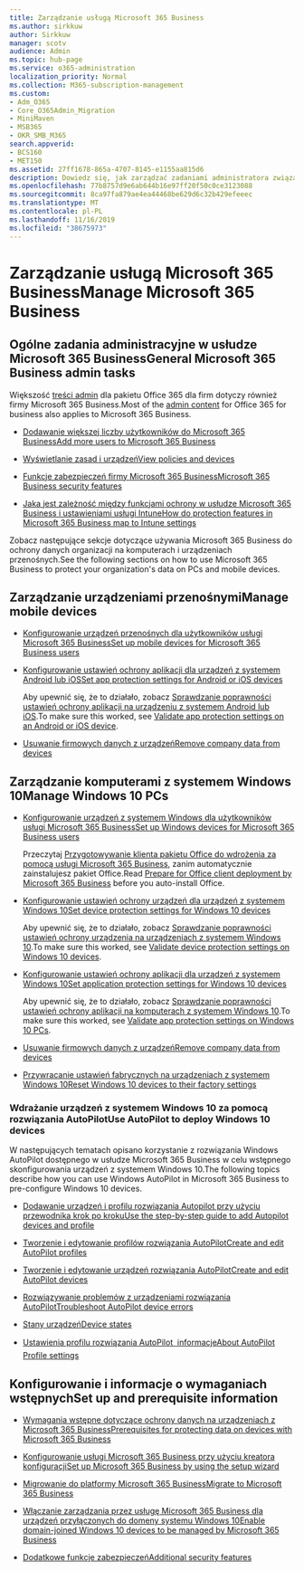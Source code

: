 ```yaml
---
title: Zarządzanie usługą Microsoft 365 Business
ms.author: sirkkuw
author: Sirkkuw
manager: scotv
audience: Admin
ms.topic: hub-page
ms.service: o365-administration
localization_priority: Normal
ms.collection: M365-subscription-management
ms.custom:
- Adm_O365
- Core_O365Admin_Migration
- MiniMaven
- MSB365
- OKR_SMB_M365
search.appverid:
- BCS160
- MET150
ms.assetid: 27ff1678-865a-4707-8145-e1155aa815d6
description: Dowiedz się, jak zarządzać zadaniami administratora związanymi z Microsoft 365 Business, urządzeniami przenośnymi, komputerami z systemem Windows 10 i wieloma takimi zadaniami.
ms.openlocfilehash: 77b8757d9e6ab644b16e97ff20f50c0ce3123088
ms.sourcegitcommit: 8ca97fa879ae4ea44468be629d6c32b429efeeec
ms.translationtype: MT
ms.contentlocale: pl-PL
ms.lasthandoff: 11/16/2019
ms.locfileid: "38675973"
---
```

# <a name="manage-microsoft-365-business"></a><span data-ttu-id="494c1-103">Zarządzanie usługą Microsoft 365 Business</span><span class="sxs-lookup"><span data-stu-id="494c1-103">Manage Microsoft 365 Business</span></span>

## <a name="general-microsoft-365-business-admin-tasks"></a><span data-ttu-id="494c1-104">Ogólne zadania administracyjne w usłudze Microsoft 365 Business</span><span class="sxs-lookup"><span data-stu-id="494c1-104">General Microsoft 365 Business admin tasks</span></span>

<span data-ttu-id="494c1-105">Większość [treści admin](https://docs.microsoft.com/office365/admin/admin-home) dla pakietu Office 365 dla firm dotyczy również firmy Microsoft 365 Business.</span><span class="sxs-lookup"><span data-stu-id="494c1-105">Most of the [admin content](https://docs.microsoft.com/office365/admin/admin-home) for Office 365 for business also applies to Microsoft 365 Business.</span></span>

- [<span data-ttu-id="494c1-106">Dodawanie większej liczby użytkowników do Microsoft 365 Business</span><span class="sxs-lookup"><span data-stu-id="494c1-106">Add more users to Microsoft 365 Business</span></span>](add-users-m365b.md)
    
- [<span data-ttu-id="494c1-107">Wyświetlanie zasad i urządzeń</span><span class="sxs-lookup"><span data-stu-id="494c1-107">View policies and devices</span></span>](view-policies-and-devices.md)
    
- [<span data-ttu-id="494c1-108">Funkcje zabezpieczeń firmy Microsoft 365 Business</span><span class="sxs-lookup"><span data-stu-id="494c1-108">Microsoft 365 Business security features</span></span>](security-features.md)
    
- [<span data-ttu-id="494c1-109">Jaka jest zależność między funkcjami ochrony w usłudze Microsoft 365 Business i ustawieniami usługi Intune</span><span class="sxs-lookup"><span data-stu-id="494c1-109">How do protection features in Microsoft 365 Business map to Intune settings</span></span>](map-protection-features-to-intune-settings.md)
    
<span data-ttu-id="494c1-110">Zobacz następujące sekcje dotyczące używania Microsoft 365 Business do ochrony danych organizacji na komputerach i urządzeniach przenośnych.</span><span class="sxs-lookup"><span data-stu-id="494c1-110">See the following sections on how to use Microsoft 365 Business to protect your organization's data on PCs and mobile devices.</span></span>
  
## <a name="manage-mobile-devices"></a><span data-ttu-id="494c1-111">Zarządzanie urządzeniami przenośnymi</span><span class="sxs-lookup"><span data-stu-id="494c1-111">Manage mobile devices</span></span>

- [<span data-ttu-id="494c1-112">Konfigurowanie urządzeń przenośnych dla użytkowników usługi Microsoft 365 Business</span><span class="sxs-lookup"><span data-stu-id="494c1-112">Set up mobile devices for Microsoft 365 Business users</span></span>](set-up-mobile-devices.md)
    
- [<span data-ttu-id="494c1-113">Konfigurowanie ustawień ochrony aplikacji dla urządzeń z systemem Android lub iOS</span><span class="sxs-lookup"><span data-stu-id="494c1-113">Set app protection settings for Android or iOS devices</span></span>](app-protection-settings-for-android-and-ios.md)
    
    <span data-ttu-id="494c1-114">Aby upewnić się, że to działało, zobacz [Sprawdzanie poprawności ustawień ochrony aplikacji na urządzeniu z systemem Android lub iOS](validate-settings-on-android-or-ios.md).</span><span class="sxs-lookup"><span data-stu-id="494c1-114">To make sure this worked, see [Validate app protection settings on an Android or iOS device](validate-settings-on-android-or-ios.md).</span></span> 
    
- [<span data-ttu-id="494c1-115">Usuwanie firmowych danych z urządzeń</span><span class="sxs-lookup"><span data-stu-id="494c1-115">Remove company data from devices</span></span>](remove-company-data.md)
    
## <a name="manage-windows-10-pcs"></a><span data-ttu-id="494c1-116">Zarządzanie komputerami z systemem Windows 10</span><span class="sxs-lookup"><span data-stu-id="494c1-116">Manage Windows 10 PCs</span></span>

- [<span data-ttu-id="494c1-117">Konfigurowanie urządzeń z systemem Windows dla użytkowników usługi Microsoft 365 Business</span><span class="sxs-lookup"><span data-stu-id="494c1-117">Set up Windows devices for Microsoft 365 Business users</span></span>](set-up-windows-devices.md)

    <span data-ttu-id="494c1-118">Przeczytaj [Przygotowywanie klienta pakietu Office do wdrożenia za pomocą usługi Microsoft 365 Business](prepare-for-office-client-deployment.md), zanim automatycznie zainstalujesz pakiet Office.</span><span class="sxs-lookup"><span data-stu-id="494c1-118">Read [Prepare for Office client deployment by Microsoft 365 Business](prepare-for-office-client-deployment.md) before you auto-install Office.</span></span> 
    
- [<span data-ttu-id="494c1-119">Konfigurowanie ustawień ochrony urządzeń dla urządzeń z systemem Windows 10</span><span class="sxs-lookup"><span data-stu-id="494c1-119">Set device protection settings for Windows 10 devices</span></span>](protection-settings-for-windows-10-pcs.md)
    
    <span data-ttu-id="494c1-120">Aby upewnić się, że to działało, zobacz [Sprawdzanie poprawności ustawień ochrony urządzenia na urządzeniach z systemem Windows 10](validate-settings-on-windows-10-pcs.md).</span><span class="sxs-lookup"><span data-stu-id="494c1-120">To make sure this worked, see [Validate device protection settings on Windows 10 devices](validate-settings-on-windows-10-pcs.md).</span></span> 
    
- [<span data-ttu-id="494c1-121">Konfigurowanie ustawień ochrony aplikacji dla urządzeń z systemem Windows 10</span><span class="sxs-lookup"><span data-stu-id="494c1-121">Set application protection settings for Windows 10 devices</span></span>](protection-settings-for-windows-10-devices.md)
    
    <span data-ttu-id="494c1-122">Aby upewnić się, że to działało, zobacz [Sprawdzanie poprawności ustawień ochrony aplikacji na komputerach z systemem Windows 10](validate-protection-settings-on-windows-10-pcs.md).</span><span class="sxs-lookup"><span data-stu-id="494c1-122">To make sure this worked, see [Validate app protection settings on Windows 10 PCs](validate-protection-settings-on-windows-10-pcs.md).</span></span> 
    
- [<span data-ttu-id="494c1-123">Usuwanie firmowych danych z urządzeń</span><span class="sxs-lookup"><span data-stu-id="494c1-123">Remove company data from devices</span></span>](remove-company-data.md)
    
- [<span data-ttu-id="494c1-124">Przywracanie ustawień fabrycznych na urządzeniach z systemem Windows 10</span><span class="sxs-lookup"><span data-stu-id="494c1-124">Reset Windows 10 devices to their factory settings</span></span>](reset-devices-to-factory-settings.md)
    
### <a name="use-autopilot-to-deploy-windows-10-devices"></a><span data-ttu-id="494c1-125">Wdrażanie urządzeń z systemem Windows 10 za pomocą rozwiązania AutoPilot</span><span class="sxs-lookup"><span data-stu-id="494c1-125">Use AutoPilot to deploy Windows 10 devices</span></span>

<span data-ttu-id="494c1-126">W następujących tematach opisano korzystanie z rozwiązania Windows AutoPilot dostępnego w usłudze Microsoft 365 Business w celu wstępnego skonfigurowania urządzeń z systemem Windows 10.</span><span class="sxs-lookup"><span data-stu-id="494c1-126">The following topics describe how you can use Windows AutoPilot in Microsoft 365 Business to pre-configure Windows 10 devices.</span></span>
  
- [<span data-ttu-id="494c1-127">Dodawanie urządzeń i profilu rozwiązania Autopilot przy użyciu przewodnika krok po kroku</span><span class="sxs-lookup"><span data-stu-id="494c1-127">Use the step-by-step guide to add Autopilot devices and profile</span></span>](add-autopilot-devices-and-profile.md)
    
- [<span data-ttu-id="494c1-128">Tworzenie i edytowanie profilów rozwiązania AutoPilot</span><span class="sxs-lookup"><span data-stu-id="494c1-128">Create and edit AutoPilot profiles</span></span>](create-and-edit-autopilot-profiles.md)
    
- [<span data-ttu-id="494c1-129">Tworzenie i edytowanie urządzeń rozwiązania AutoPilot</span><span class="sxs-lookup"><span data-stu-id="494c1-129">Create and edit AutoPilot devices</span></span>](create-and-edit-autopilot-devices.md)
    
- [<span data-ttu-id="494c1-130">Rozwiązywanie problemów z urządzeniami rozwiązania AutoPilot</span><span class="sxs-lookup"><span data-stu-id="494c1-130">Troubleshoot AutoPilot device errors</span></span>](troubleshoot-autopilot-errors.md)
    
- [<span data-ttu-id="494c1-131">Stany urządzeń</span><span class="sxs-lookup"><span data-stu-id="494c1-131">Device states</span></span>](device-states.md)
    
- [<span data-ttu-id="494c1-132">Ustawienia profilu rozwiązania AutoPilot  informacje</span><span class="sxs-lookup"><span data-stu-id="494c1-132">About AutoPilot Profile settings</span></span>](autopilot-profile-settings.md)
    
## <a name="set-up-and-prerequisite-information"></a><span data-ttu-id="494c1-133">Konfigurowanie i informacje o wymaganiach wstępnych</span><span class="sxs-lookup"><span data-stu-id="494c1-133">Set up and prerequisite information</span></span>

- [<span data-ttu-id="494c1-134">Wymagania wstępne dotyczące ochrony danych na urządzeniach z Microsoft 365 Business</span><span class="sxs-lookup"><span data-stu-id="494c1-134">Prerequisites for protecting data on devices with Microsoft 365 Business</span></span>](pre-requisites-for-data-protection.md)
    
- [<span data-ttu-id="494c1-135">Konfigurowanie usługi Microsoft 365 Business przy użyciu kreatora konfiguracji</span><span class="sxs-lookup"><span data-stu-id="494c1-135">Set up Microsoft 365 Business by using the setup wizard</span></span>](set-up.md)
    
- [<span data-ttu-id="494c1-136">Migrowanie do platformy Microsoft 365 Business</span><span class="sxs-lookup"><span data-stu-id="494c1-136">Migrate to Microsoft 365 Business</span></span>](migrate-to-microsoft-365-business.md)
    
- [<span data-ttu-id="494c1-137">Włączanie zarządzania przez usługę Microsoft 365 Business dla urządzeń przyłączonych do domeny systemu Windows 10</span><span class="sxs-lookup"><span data-stu-id="494c1-137">Enable domain-joined Windows 10 devices to be managed by Microsoft 365 Business</span></span>](manage-windows-devices.md)
    
- [<span data-ttu-id="494c1-138">Dodatkowe funkcje zabezpieczeń</span><span class="sxs-lookup"><span data-stu-id="494c1-138">Additional security features</span></span>](security-features.md#additional-security-features)
